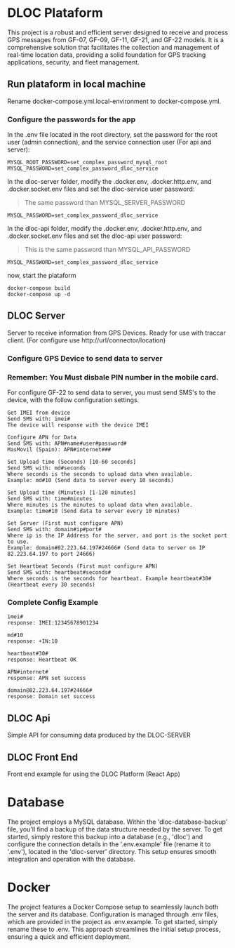 # DLOC Plataform

This project is a robust and efficient server designed to receive and process GPS messages from GF-07, GF-09, GF-11, GF-21, and GF-22 models. It is a comprehensive solution that facilitates the collection and management of real-time location data, providing a solid foundation for GPS tracking applications, security, and fleet management.

## Run plataform in local machine
Rename docker-compose.yml.local-environment to docker-compose.yml.

### Configure the passwords for the app
In the .env file located in the root directory, set the password for the root user (admin connection), and the service connection user (For api and server):
``` 
MYSQL_ROOT_PASSWORD=set_complex_password_mysql_root
MYSQL_PASSWORD=set_complex_password_dloc_service
```

In the dloc-server folder, modify the .docker.env, .docker.http.env, and .docker.socket.env files and set the dloc-service user password:
> The same password than MYSQL_SERVER_PASSWORD
```
MYSQL_PASSWORD=set_complex_password_dloc_service
``` 

In the dloc-api folder, modify the .docker.env, .docker.http.env, and .docker.socket.env files and set the dloc-api user password:
> This is the same password than MYSQL_API_PASSWORD
```
MYSQL_PASSWORD=set_complex_password_dloc_service
```

now, start the plataform
```
docker-compose build
docker-compose up -d
```

## DLOC Server

Server to receive information from GPS Devices.
Ready for use with traccar client. (For configure use http://url/connector/location)

### Configure GPS Device to send data to server

### Remember: You Must disbale PIN number in the mobile card.

For configure GF-22 to send data to server, you must send SMS's to the device, with the follow configuration settings.
``` 
Get IMEI from device
Send SMS with: imei#
The device will response with the device IMEI
```

``` 
Configure APN for Data
Send SMS with: APN#name#user#password#
MasMovil (Spain): APN#internet###
```

``` 
Set Upload time (Seconds) [10-60 seconds]
Send SMS with: md#seconds
Where seconds is the seconds to upload data when available.
Example: md#10 (Send data to server every 10 seconds)
```

``` 
Set Upload time (Minutes) [1-120 minutes]
Send SMS with: time#minutes
Where minutes is the minutes to upload data when available.
Example: time#10 (Send data to server every 10 minutes)
```

``` 
Set Server (First must configure APN)
Send SMS with: domain#ip#port#
Where ip is the IP Address for the server, and port is the socket port to use.
Example: domain#82.223.64.197#24666# (Send data to server on IP 82.223.64.197 to port 24666)
```

``` 
Set Heartbeat Seconds (First must configure APN)
Send SMS with: heartbeat#seconds#
Where seconds is the seconds for heartbeat. Example heartbeat#30# (Heartbeat every 30 seconds)
```

### Complete Config Example
```
imei#
response: IMEI:12345678901234
```

```
md#10
response: +IN:10
```

```
heartbeat#30#
response: Heartbeat OK
```

```
APN#internet#
response: APN set success
```

```
domain@82.223.64.197#24666#
response: Domain set success
```


## DLOC Api

Simple API for consuming data produced by the DLOC-SERVER

## DLOC Front End

Front end example for using the DLOC Platform (React App)

# Database

The project employs a MySQL database. Within the 'dloc-database-backup' file, you'll find a backup of the data structure needed by the server. To get started, simply restore this backup into a database (e.g., 'dloc') and configure the connection details in the '.env.example' file (rename it to '.env'), located in the 'dloc-server' directory. This setup ensures smooth integration and operation with the database.

# Docker

The project features a Docker Compose setup to seamlessly launch both the server and its database. Configuration is managed through .env files, which are provided in the project as .env.example. To get started, simply rename these to .env. This approach streamlines the initial setup process, ensuring a quick and efficient deployment.
